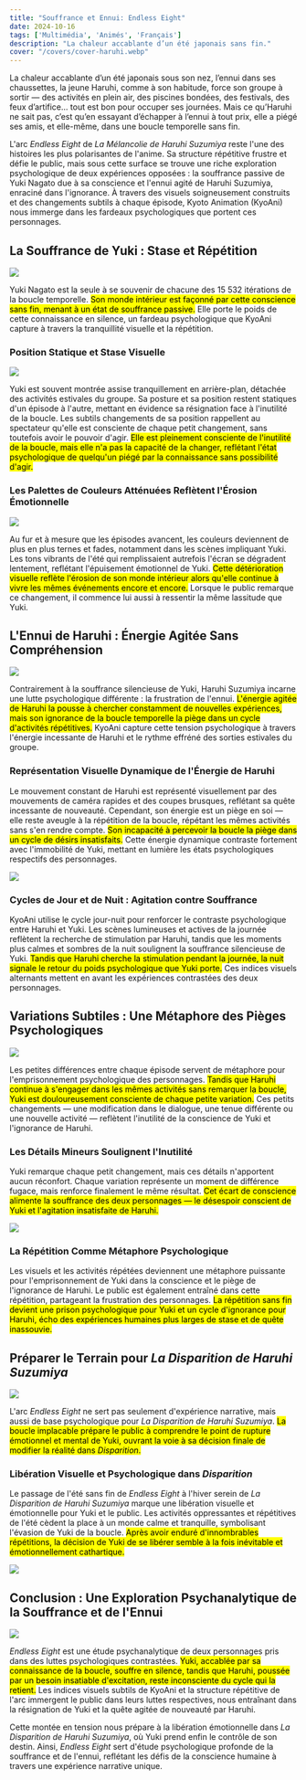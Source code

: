 ```yaml
---
title: "Souffrance et Ennui: Endless Eight"  
date: 2024-10-16
tags: ['Multimédia', 'Animés', 'Français']  
description: "La chaleur accablante d’un été japonais sans fin."  
cover: "/covers/cover-haruhi.webp"  
---
```


La chaleur accablante d’un été japonais sous son nez, l’ennui dans ses chaussettes, la jeune Haruhi, comme à son habitude, force son groupe à sortir — des activités en plein air, des piscines bondées, des festivals, des feux d’artifice... tout est bon pour occuper ses journées. Mais ce qu’Haruhi ne sait pas, c’est qu’en essayant d’échapper à l’ennui à tout prix, elle a piégé ses amis, et elle-même, dans une boucle temporelle sans fin.

L'arc *Endless Eight* de *La Mélancolie de Haruhi Suzumiya* reste l'une des histoires les plus polarisantes de l'anime. Sa structure répétitive frustre et défie le public, mais sous cette surface se trouve une riche exploration psychologique de deux expériences opposées : la souffrance passive de Yuki Nagato due à sa conscience et l'ennui agité de Haruhi Suzumiya, enraciné dans l'ignorance. À travers des visuels soigneusement construits et des changements subtils à chaque épisode, Kyoto Animation (KyoAni) nous immerge dans les fardeaux psychologiques que portent ces personnages.

## La Souffrance de Yuki : Stase et Répétition

![](image-172.png)

Yuki Nagato est la seule à se souvenir de chacune des 15 532 itérations de la boucle temporelle. <mark>Son monde intérieur est façonné par cette conscience sans fin, menant à un état de souffrance passive.</mark> Elle porte le poids de cette connaissance en silence, un fardeau psychologique que KyoAni capture à travers la tranquillité visuelle et la répétition.

### Position Statique et Stase Visuelle

![](image-179.png)

Yuki est souvent montrée assise tranquillement en arrière-plan, détachée des activités estivales du groupe. Sa posture et sa position restent statiques d'un épisode à l'autre, mettant en évidence sa résignation face à l'inutilité de la boucle. Les subtils changements de sa position rappellent au spectateur qu'elle est consciente de chaque petit changement, sans toutefois avoir le pouvoir d'agir. <mark>Elle est pleinement consciente de l'inutilité de la boucle, mais elle n'a pas la capacité de la changer, reflétant l'état psychologique de quelqu'un piégé par la connaissance sans possibilité d'agir.</mark>

### Les Palettes de Couleurs Atténuées Reflètent l'Érosion Émotionnelle

![](image-182.png)

Au fur et à mesure que les épisodes avancent, les couleurs deviennent de plus en plus ternes et fades, notamment dans les scènes impliquant Yuki. Les tons vibrants de l'été qui remplissaient autrefois l'écran se dégradent lentement, reflétant l'épuisement émotionnel de Yuki. <mark>Cette détérioration visuelle reflète l'érosion de son monde intérieur alors qu'elle continue à vivre les mêmes événements encore et encore.</mark> Lorsque le public remarque ce changement, il commence lui aussi à ressentir la même lassitude que Yuki.

## L'Ennui de Haruhi : Énergie Agitée Sans Compréhension

![](image-181.png)

Contrairement à la souffrance silencieuse de Yuki, Haruhi Suzumiya incarne une lutte psychologique différente : la frustration de l'ennui. <mark>L'énergie agitée de Haruhi la pousse à chercher constamment de nouvelles expériences, mais son ignorance de la boucle temporelle la piège dans un cycle d'activités répétitives.</mark> KyoAni capture cette tension psychologique à travers l'énergie incessante de Haruhi et le rythme effréné des sorties estivales du groupe.

### Représentation Visuelle Dynamique de l'Énergie de Haruhi

Le mouvement constant de Haruhi est représenté visuellement par des mouvements de caméra rapides et des coupes brusques, reflétant sa quête incessante de nouveauté. Cependant, son énergie est un piège en soi — elle reste aveugle à la répétition de la boucle, répétant les mêmes activités sans s'en rendre compte. <mark>Son incapacité à percevoir la boucle la piège dans un cycle de désirs insatisfaits.</mark> Cette énergie dynamique contraste fortement avec l'immobilité de Yuki, mettant en lumière les états psychologiques respectifs des personnages.

![](image-174.png)

### Cycles de Jour et de Nuit : Agitation contre Souffrance

KyoAni utilise le cycle jour-nuit pour renforcer le contraste psychologique entre Haruhi et Yuki. Les scènes lumineuses et actives de la journée reflètent la recherche de stimulation par Haruhi, tandis que les moments plus calmes et sombres de la nuit soulignent la souffrance silencieuse de Yuki. <mark>Tandis que Haruhi cherche la stimulation pendant la journée, la nuit signale le retour du poids psychologique que Yuki porte.</mark> Ces indices visuels alternants mettent en avant les expériences contrastées des deux personnages.

## Variations Subtiles : Une Métaphore des Pièges Psychologiques

![](image-171.png)

Les petites différences entre chaque épisode servent de métaphore pour l'emprisonnement psychologique des personnages. <mark>Tandis que Haruhi continue à s'engager dans les mêmes activités sans remarquer la boucle, Yuki est douloureusement consciente de chaque petite variation.</mark> Ces petits changements — une modification dans le dialogue, une tenue différente ou une nouvelle activité — reflètent l'inutilité de la conscience de Yuki et l'ignorance de Haruhi.

### Les Détails Mineurs Soulignent l'Inutilité

Yuki remarque chaque petit changement, mais ces détails n'apportent aucun réconfort. Chaque variation représente un moment de différence fugace, mais renforce finalement le même résultat. <mark>Cet écart de conscience alimente la souffrance des deux personnages — le désespoir conscient de Yuki et l'agitation insatisfaite de Haruhi.</mark>

![](image-175.png)

### La Répétition Comme Métaphore Psychologique

Les visuels et les activités répétées deviennent une métaphore puissante pour l'emprisonnement de Yuki dans la conscience et le piège de l'ignorance de Haruhi. Le public est également entraîné dans cette répétition, partageant la frustration des personnages. <mark>La répétition sans fin devient une prison psychologique pour Yuki et un cycle d'ignorance pour Haruhi, écho des expériences humaines plus larges de stase et de quête inassouvie.</mark>

## Préparer le Terrain pour *La Disparition de Haruhi Suzumiya*

![](image-176.png)

L'arc *Endless Eight* ne sert pas seulement d'expérience narrative, mais aussi de base psychologique pour *La Disparition de Haruhi Suzumiya*. <mark>La boucle implacable prépare le public à comprendre le point de rupture émotionnel et mental de Yuki, ouvrant la voie à sa décision finale de modifier la réalité dans *Disparition*.</mark>

### Libération Visuelle et Psychologique dans *Disparition*

Le passage de l'été sans fin de *Endless Eight* à l'hiver serein de *La Disparition de Haruhi Suzumiya* marque une libération visuelle et émotionnelle pour Yuki et le public. Les activités oppressantes et répétitives de l'été cèdent la place à un monde calme et tranquille, symbolisant l'évasion de Yuki de la boucle. <mark>Après avoir enduré d'innombrables répétitions, la décision de Yuki de se libérer semble à la fois inévitable et émotionnellement cathartique.</mark>

![](image-183.png)

## Conclusion : Une Exploration Psychanalytique de la Souffrance et de l'Ennui

![](image-184.png)

*Endless Eight* est une étude psychanalytique de deux personnages pris dans des luttes psychologiques contrastées. <mark>Yuki, accablée par sa connaissance de la boucle, souffre en silence, tandis que Haruhi, poussée par un besoin insatiable d'excitation, reste inconsciente du cycle qui la retient.</mark> Les indices visuels subtils de KyoAni et la structure répétitive de l'arc immergent le public dans leurs luttes respectives, nous entraînant dans la résignation de Yuki et la quête agitée de nouveauté par Haruhi.

Cette montée en tension nous prépare à la libération émotionnelle dans *La Disparition de Haruhi Suzumiya*, où Yuki prend enfin le contrôle de son destin. Ainsi, *Endless Eight* sert d'étude psychologique profonde de la souffrance et de l'ennui, reflétant les défis de la conscience humaine à travers une expérience narrative unique.
